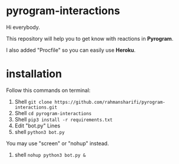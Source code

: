 # pyrogram-interactions
Hi everybody. 

This repository will help you to get know with reactions in **Pyrogram**. 

I also added "Procfile" so you can easily use **Heroku**.
# installation
Follow this commands on terminal:

1.  Shell ```git clone https://github.com/rahmansharifi/pyrogram-interactions.git```
2.  Shell ```cd pyrogram-interactions```
3.  Shell ```pip3 install -r requirements.txt```
4.  Edit "bot.py" Lines 
5.  shell ```python3 bot.py```

You may use "screen" or "nohup" instead.

1.  shell ```nohup python3 bot.py &```
